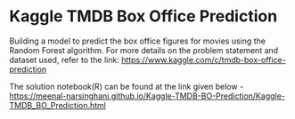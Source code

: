 # Kaggle TMDB Box Office Prediction

Building a model to predict the box office figures for movies using the Random Forest algorithm.
For more details on the problem statement and dataset used, refer to the link: 
https://www.kaggle.com/c/tmdb-box-office-prediction


The solution notebook(R) can be found at the link given below -
https://meenal-narsinghani.github.io/Kaggle-TMDB-BO-Prediction/Kaggle-TMDB_BO_Prediction.html





